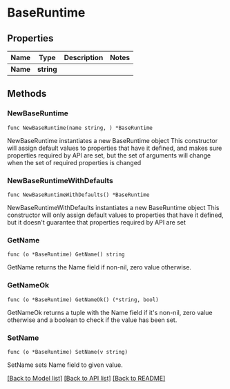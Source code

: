 # BaseRuntime

## Properties

Name | Type | Description | Notes
------------ | ------------- | ------------- | -------------
**Name** | **string** |  | 

## Methods

### NewBaseRuntime

`func NewBaseRuntime(name string, ) *BaseRuntime`

NewBaseRuntime instantiates a new BaseRuntime object
This constructor will assign default values to properties that have it defined,
and makes sure properties required by API are set, but the set of arguments
will change when the set of required properties is changed

### NewBaseRuntimeWithDefaults

`func NewBaseRuntimeWithDefaults() *BaseRuntime`

NewBaseRuntimeWithDefaults instantiates a new BaseRuntime object
This constructor will only assign default values to properties that have it defined,
but it doesn't guarantee that properties required by API are set

### GetName

`func (o *BaseRuntime) GetName() string`

GetName returns the Name field if non-nil, zero value otherwise.

### GetNameOk

`func (o *BaseRuntime) GetNameOk() (*string, bool)`

GetNameOk returns a tuple with the Name field if it's non-nil, zero value otherwise
and a boolean to check if the value has been set.

### SetName

`func (o *BaseRuntime) SetName(v string)`

SetName sets Name field to given value.



[[Back to Model list]](../README.md#documentation-for-models) [[Back to API list]](../README.md#documentation-for-api-endpoints) [[Back to README]](../README.md)


